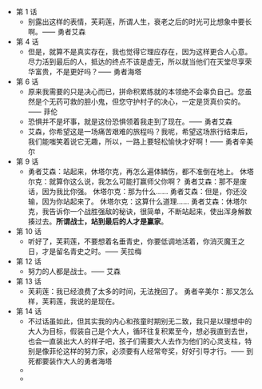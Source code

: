 - 第 1 话
	- 别露出这样的表情，芙莉莲，所谓人生，衰老之后的时光可比想象中要长啊。⸺ 勇者艾森
- 第 4 话
	- 但是，就算不是真实存在，我也觉得它理应存在，因为这样更合人心意。尽力活到最后的人，抵达的终点不该是虚无，所以就当他们在天堂尽享荣华富贵，不是更好吗？⸺ 勇者海塔
- 第 6 话
	- 原来我需要的只是决心而已，拼命积累练就的本领绝不会辜负自己。您虽然是个无药可救的胆小鬼，但您守护村子的决心，一定是货真价实的。⸺ 菲伦
	- 恐惧并不是坏事，就是这份恐惧领着我走到了现在。⸺ 勇者艾森
	- 艾森，你希望这是一场痛苦艰难的旅程吗？我呢，希望这场旅行结束后，我们能嗤笑着说它无趣，所以，一路上要轻松愉快才好啊！⸺ 勇者辛美尔
- 第 9 话
	- 勇者艾森：站起来，休塔尔克，再怎么遍体鳞伤，都不准倒在地上。
	  休塔尔克：就算你这么说，我怎么可能打赢师父你啊？
	  勇者艾森：那不是废话，因为我比你强。
	  休塔尔克：那为什么……
	  勇者艾森：但是，你还没输，因为你站起来了。
	  休塔尔克：这算什么道理……
	  勇者艾森：休塔尔克，我告诉你一个战胜强敌的秘诀，很简单，不断站起来，使出浑身解数揍过去。**所谓战士，站到最后的人才是赢家**。
- 第 10 话
	- 听好了，芙莉莲，不要想着名垂青史，你要低调地活着，你消灭魔王之日，才是留名青史之时。⸺ 芙拉梅
- 第 12 话
	- 努力的人都是战士。⸺ 艾森
- 第 13 话
	- 芙莉莲：我已经浪费了太多的时间，无法挽回了。
	  勇者辛美尔：那又怎么样，芙莉莲，我说的是现在。
- 第 14 话
	- 不过话虽如此，但其实我的内心和孩童时期别无二致，我只是以理想中的大人为目标，假装自己是个大人，循环往复积累至今，想必我直到去世，也会一直装出大人的样子吧，孩子们需要大人去作为他们的心灵支柱，特别是像菲伦这样的努力家，必须要有人经常夸奖，好好引导才行。⸺ 到死都要装作大人的勇者海塔
	-
	-
